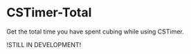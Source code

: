 # CSTimer-Total
Get the total time you have spent cubing while using CSTimer.

!STILL IN DEVELOPMENT!
